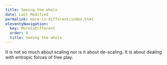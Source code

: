 ```yaml
---
title: Seeing the whole
date: Last Modified 
permalink: more-is-different/index.html
eleventyNavigation:
  key: MoreIsDifferent 
  order: 4
  title: Seeing the whole
---
```


It is not so much about scaling nor is it about de-scaling. It is about dealing with entropic forces of free play.
